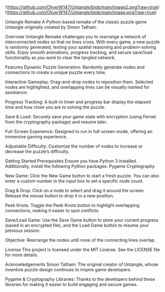 !(https://github.com/OliverW147/Untangle/blob/main/image2.png?raw=true)
!(https://github.com/OliverW147/Untangle/blob/main/image.png?raw=true)

Untangle Remake
A Python-based remake of the classic puzzle game Untangle originally created by Simon Tatham.

Overview
Untangle Remake challenges you to rearrange a network of interconnected nodes so that no lines cross. With every game, a new puzzle is randomly generated, testing your spatial reasoning and problem-solving skills. Enjoy smooth animations, progress tracking, and secure save/load functionality as you work to clear the tangled network.

Features
Dynamic Puzzle Generation:
Randomly generate nodes and connections to create a unique puzzle every time.

Interactive Gameplay:
Drag-and-drop nodes to reposition them. Selected nodes are highlighted, and overlapping lines can be visually marked for assistance.

Progress Tracking:
A built-in timer and progress bar display the elapsed time and how close you are to solving the puzzle.

Save & Load:
Securely save your game state with encryption (using Fernet from the cryptography package) and resume later.

Full-Screen Experience:
Designed to run in full-screen mode, offering an immersive gaming experience.

Adjustable Difficulty:
Customize the number of nodes to increase or decrease the puzzle’s difficulty.

Getting Started
Prerequisites
Ensure you have Python 3 installed. Additionally, install the following Python packages:
Pygame
Cryptography

New Game:
Click the New Game button to start a fresh puzzle. You can also enter a custom number in the input box to set a specific node count.

Drag & Drop:
Click on a node to select and drag it around the screen. Release the mouse button to drop it in a new position.

Peek Knots:
Toggle the Peek Knots button to highlight overlapping connections, making it easier to spot conflicts.

Save/Load Game:
Use the Save Game button to store your current progress (saved in an encrypted file), and the Load Game button to resume your previous session.

Objective:
Rearrange the nodes until none of the connecting lines overlap.

License
This project is licensed under the MIT License. See the LICENSE file for more details.

Acknowledgements
Simon Tatham:
The original creator of Untangle, whose inventive puzzle design continues to inspire game developers.

Pygame & Cryptography Libraries:
Thanks to the developers behind these libraries for making it easier to build engaging and secure games.
